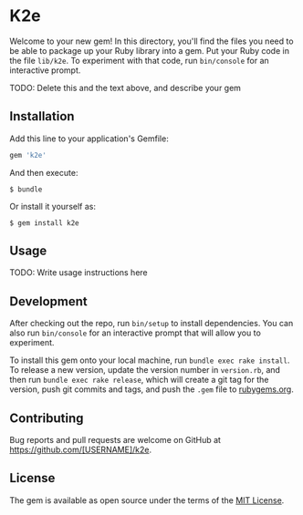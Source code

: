 # K2e

Welcome to your new gem! In this directory, you'll find the files you need to be able to package up your Ruby library into a gem. Put your Ruby code in the file `lib/k2e`. To experiment with that code, run `bin/console` for an interactive prompt.

TODO: Delete this and the text above, and describe your gem

## Installation

Add this line to your application's Gemfile:

```ruby
gem 'k2e'
```

And then execute:

    $ bundle

Or install it yourself as:

    $ gem install k2e

## Usage

TODO: Write usage instructions here

## Development

After checking out the repo, run `bin/setup` to install dependencies. You can also run `bin/console` for an interactive prompt that will allow you to experiment.

To install this gem onto your local machine, run `bundle exec rake install`. To release a new version, update the version number in `version.rb`, and then run `bundle exec rake release`, which will create a git tag for the version, push git commits and tags, and push the `.gem` file to [rubygems.org](https://rubygems.org).

## Contributing

Bug reports and pull requests are welcome on GitHub at https://github.com/[USERNAME]/k2e.

## License

The gem is available as open source under the terms of the [MIT License](https://opensource.org/licenses/MIT).
